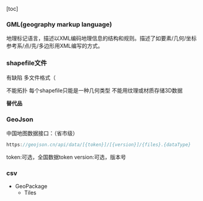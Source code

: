 [toc]

### GML(geography markup language)

地理标记语言，描述以XML编码地理信息的结构和规则。描述了如要素/几何/坐标参考系/点/先/多边形用XML编写的方式。

### shapefile文件

有缺陷
多文件格式（

不能拓扑
每个shapefile只能是一种几何类型
不能用纹理或材质存储3D数据

**替代品**

### GeoJson

中国地图数据接口：（省市级）

```javascript
https://geojson.cn/api/data/[{token}]/[{version}]/{files}.{dataType}
```

token:可选，全国数据token
version:可选，版本号

### csv

+ GeoPackage
  + Tiles
